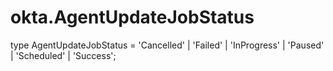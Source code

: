 # okta.AgentUpdateJobStatus

type AgentUpdateJobStatus = 'Cancelled' | 'Failed' | 'InProgress' | 'Paused' | 'Scheduled' | 'Success';

